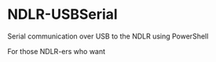 # NDLR-USBSerial
Serial communication over USB to the NDLR using PowerShell

For those NDLR-ers who want
